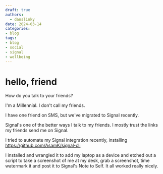 ```yaml
---
draft: true
authors:
  - danslinky
date: 2024-03-14
categories:
- blog
tags:
- blog
- social
- signal
- wellbeing
---
```


# hello, friend

How do you talk to your friends?

<!-- more -->

I'm a Millennial. I don't call my friends.

I have one friend on SMS, but we've migrated to Signal recently.

Signal's one of the better ways I talk to my friends. I mostly trust the links my friends send me on Signal.

I tried to automate my Signal integration recently, installing https://github.com/AsamK/signal-cli 

I installed and wrangled it to add my laptop as a device and etched out a script to take a screenshot of me at my desk, grab a screenshot, time watermark it and post it to Signal's Note to Self. It all worked really nicely.

